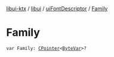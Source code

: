 [libui-ktx](../../index.md) / [libui](../index.md) / [uiFontDescriptor](index.md) / [Family](./-family.md)

# Family

`var Family: `[`CPointer`](../../kotlinx.cinterop/-c-pointer/index.md)`<`[`ByteVar`](../../kotlinx.cinterop/-byte-var.md)`>?`